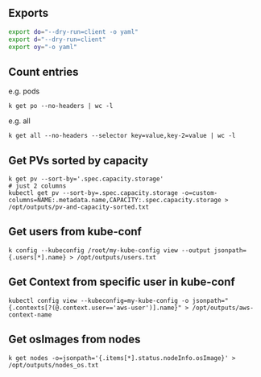 ## Exports
```bash
export do="--dry-run=client -o yaml"
export d="--dry-run=client"
export oy="-o yaml"
```
## Count entries
e.g. pods
    
    k get po --no-headers | wc -l

e.g. all

    k get all --no-headers --selector key=value,key-2=value | wc -l

## Get PVs sorted by capacity

    k get pv --sort-by='.spec.capacity.storage'
    # just 2 columns
    kubectl get pv --sort-by=.spec.capacity.storage -o=custom-columns=NAME:.metadata.name,CAPACITY:.spec.capacity.storage > /opt/outputs/pv-and-capacity-sorted.txt

## Get users from kube-conf

    k config --kubeconfig /root/my-kube-config view --output jsonpath={.users[*].name} > /opt/outputs/users.txt

## Get Context from specific user in kube-conf
    kubectl config view --kubeconfig=my-kube-config -o jsonpath="{.contexts[?(@.context.user=='aws-user')].name}" > /opt/outputs/aws-context-name

## Get osImages from nodes

    k get nodes -o=jsonpath='{.items[*].status.nodeInfo.osImage}' > /opt/outputs/nodes_os.txt